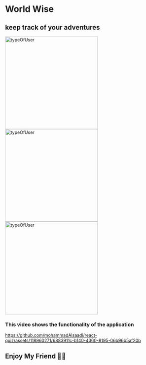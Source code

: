 # World Wise 


## keep track of your adventures



<img src="https://github.com/mohammadAlsaadi/react-quiz/assets/118960271/ccc37c00-4c18-4448-9a88-5b154f48acc4" alt="typeOfUser" width="300" height="300">


<img src="https://github.com/mohammadAlsaadi/react-quiz/assets/118960271/38cce4b1-847a-4fd4-89e9-167bbe11da74" alt="typeOfUser"  width="300" height="300">



<img src="https://github.com/mohammadAlsaadi/react-quiz/assets/118960271/3e125f9f-7af4-43c0-bdfa-fb633aa7e32d" alt="typeOfUser"  width="300" height="300">


### This video shows the functionality of the application

https://github.com/mohammadAlsaadi/react-quiz/assets/118960271/6883911c-b140-4360-8195-06b96b5af20b






## Enjoy My Friend 🙋‍♂️


